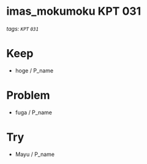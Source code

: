 # imas_mokumoku KPT 031

###### tags: `KPT` `031`

# Keep

- hoge / P_name

# Problem

- fuga / P_name

# Try

- Mayu / P_name
